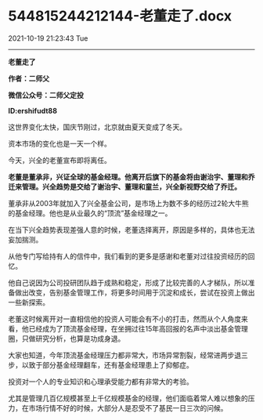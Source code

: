 # 544815244212144-老董走了.docx

2021-10-19 21:23:43 Tue

----

__老董走了__

__作者：二师父__

__微信公众号：二师父定投__

__ID:ershifudt88__

这世界变化太快，国庆节刚过，北京就由夏天变成了冬天。

资本市场的变化也是一天一个样。

今天，兴全的老董宣布即将离任。

__老董是董承非，兴证全球的基金经理。他离开后旗下的基金将由谢治宇、董理和乔迁来管理。兴全趋势是交给了谢治宇、董理和童兰，兴全新视野交给了乔迁。__

董承非从2003年就加入了兴全基金公司，是市场上为数不多的经历过2轮大牛熊的基金经理。他也是从业最久的“顶流”基金经理之一。

在当下兴全趋势表现差强人意的时候，老董选择离开，原因是多样的，具体也无法妄加揣测。

从他专门写给持有人的信件中，我们看到的更多是感谢和老董对过往投资经历的回忆。

他自己说因为公司投研团队趋于成熟和稳定，形成了比较完善的人才梯队，所以准备做出改变，告别基金管理工作，将更多时间用于沉淀和成长，尝试在投资上做出一些新探索。

老董这时候离开对一直相信他的投资人可能会有不小的打击，然而从个人角度来看，他已经成为了顶流基金经理，在坐拥过往15年高回报的名声中淡出基金管理圈，只做研究分析，也算是功成身退。

大家也知道，今年顶流基金经理压力都非常大，市场异常割裂，经常进两步退三步，以致于部分基金经理翻车，还有基金经理患上了抑郁症。

投资对一个人的专业知识和心理承受能力都有非常大的考验。

尤其是管理几百亿规模甚至上千亿规模基金的经理，他们面临着常人难以想象的压力，在市场行情不好的时候，大部分人是忍受不了基民一日三次的问候。

